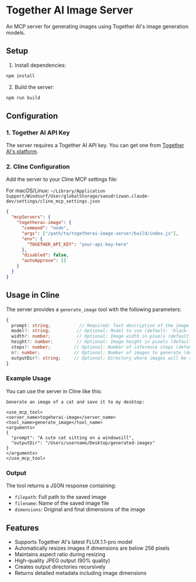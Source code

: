 # Together AI Image Server

An MCP server for generating images using Together AI's image generation models.

## Setup

1. Install dependencies:
```bash
npm install
```

2. Build the server:
```bash
npm run build
```

## Configuration

### 1. Together AI API Key

The server requires a Together AI API key. You can get one from [Together AI's platform](https://api.together.xyz/).

### 2. Cline Configuration

Add the server to your Cline MCP settings file:

For macOS/Linux: `~/Library/Application Support/Windsurf/User/globalStorage/saoudrizwan.claude-dev/settings/cline_mcp_settings.json`

```json
{
  "mcpServers": {
    "togetherai-image": {
      "command": "node",
      "args": ["/path/to/togetherai-image-server/build/index.js"],
      "env": {
        "TOGETHER_API_KEY": "your-api-key-here"
      },
      "disabled": false,
      "autoApprove": []
    }
  }
}
```

## Usage in Cline

The server provides a `generate_image` tool with the following parameters:

```typescript
{
  prompt: string;           // Required: Text description of the image to generate
  model?: string;          // Optional: Model to use (default: 'black-forest-labs/FLUX.1.1-pro')
  width?: number;          // Optional: Image width in pixels (default: 1024)
  height?: number;         // Optional: Image height in pixels (default: 768)
  steps?: number;         // Optional: Number of inference steps (default: 28)
  n?: number;             // Optional: Number of images to generate (default: 1)
  outputDir?: string;     // Optional: Directory where images will be saved (default: './output')
}
```

### Example Usage

You can use the server in Cline like this:

```
Generate an image of a cat and save it to my desktop:

<use_mcp_tool>
<server_name>togeherai-image</server_name>
<tool_name>generate_image</tool_name>
<arguments>
{
  "prompt": "A cute cat sitting on a windowsill",
  "outputDir": "/Users/username/Desktop/generated-images"
}
</arguments>
</use_mcp_tool>
```

### Output

The tool returns a JSON response containing:
- `filepath`: Full path to the saved image
- `filename`: Name of the saved image file
- `dimensions`: Original and final dimensions of the image

## Features

- Supports Together AI's latest FLUX.1.1-pro model
- Automatically resizes images if dimensions are below 256 pixels
- Maintains aspect ratio during resizing
- High-quality JPEG output (90% quality)
- Creates output directories recursively
- Returns detailed metadata including image dimensions
